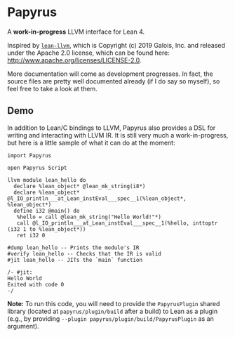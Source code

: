 # Papyrus

A **work-in-progress** LLVM interface for Lean 4.

Inspired by [`lean-llvm`](https://github.com/GaloisInc/lean-llvm), which is Copyright (c) 2019 Galois, Inc. and released under the Apache 2.0 license, which can be found here: http://www.apache.org/licenses/LICENSE-2.0.

More documentation will come as development progresses. In fact, the source files are pretty well documented already (if I do say so myself), so feel free to take a look at them.

## Demo

In addition to Lean/C bindings to LLVM, Papyrus also provides a DSL for writing and interacting with LLVM IR. It is still very much a work-in-progress, but here is a little sample of what it can do at the moment:

```lean
import Papyrus

open Papyrus Script

llvm module lean_hello do
  declare %lean_object* @lean_mk_string(i8*)
  declare %lean_object* @l_IO_println___at_Lean_instEval___spec__1(%lean_object*, %lean_object*)
  define i32 @main() do
   %hello = call @lean_mk_string("Hello World!"*)
   call @l_IO_println___at_Lean_instEval___spec__1(%hello, inttoptr (i32 1 to %lean_object*))
   ret i32 0

#dump lean_hello -- Prints the module's IR
#verify lean_hello -- Checks that the IR is valid
#jit lean_hello -- JITs the `main` function

/- #jit:
Hello World
Exited with code 0
-/
```

**Note:** To run this code, you will need to provide the `PapyrusPlugin` shared library (located at `papyrus/plugin/build` after a build) to Lean as a plugin (e.g., by providing `--plugin papyrus/plugin/build/PapyrusPlugin` as an argument).
